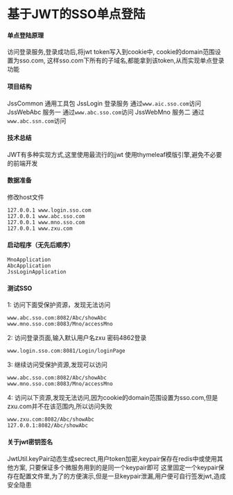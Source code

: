 # 基于JWT的SSO单点登陆

#### 单点登陆原理
访问登录服务,登录成功后,将jwt token写入到cookie中,
cookie的domain范围设置为sso.com,
这样sso.com下所有的子域名,都能拿到该token,从而实现单点登录功能

#### 项目结构
JssCommon 通用工具包
JssLogin 登录服务 通过`www.aic.sso.com`访问
JssWebAbc 服务一 通过`www.abc.sso.com`访问
JssWebMno 服务二 通过`www.abc.ssn.com`访问

#### 技术总结
JWT有多种实现方式,这里使用最流行的jjwt
使用thymeleaf模版引擎,避免不必要的前端开发

#### 数据准备
修改host文件
```
127.0.0.1 www.login.sso.com
127.0.0.1 www.abc.sso.com
127.0.0.1 www.mno.sso.com
127.0.0.1 www.zxu.com
```
#### 启动程序（无先后顺序）
```
MnoApplication
AbcApplication
JssLoginApplication
```

#### 测试SSO
1: 访问下面受保护资源，发现无法访问
```
www.abc.sso.com:8082/Abc/showAbc
www.mno.sso.com:8083/Mno/accessMno
```
2: 访问登录页面,输入默认用户名zxu 密码4862登录
```
www.login.sso.com:8081/Login/loginPage
```
3: 继续访问受保护资源,发现可以访问
```
www.abc.sso.com:8082/Abc/showAbc
www.mno.sso.com:8083/Mno/accessMno
```
4: 访问以下资源,发现无法访问,因为cookie的domain范围设置为sso.com,但是zxu.com并不在该范围内,所以访问失败
```
www.zxu.com:8082/Abc/showAbc
127.0.0.1:8082/Abc/showAbc
```
#### 关于jwt密钥签名
JwtUtil.keyPair动态生成secrect,用户token加密,keypair保存在redis中或使用其他方案,
只要保证多个微服务用到的是同一个keypair即可
这里固定一个keypair保存在配置文件里,为了的方便演示,但是一旦keypair泄漏,用户便可自行签发jwt,造成安全隐患
